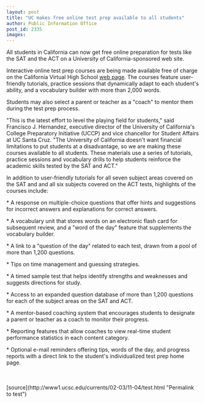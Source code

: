 ```yaml
---
layout: post
title: "UC makes free online test prep available to all students"
author: Public Information Office
post_id: 2335
images:
---
```


<p>
  All students in California can now get free online preparation for tests like the SAT and the ACT on a University of California-sponsored web site.<br>
</p>
<p>
  Interactive online test prep courses are being made available free of charge on the California Virtual High School <a href="http://www.cavhs.org">web page</a>. The courses feature user-friendly tutorials, practice sessions that dynamically adapt to each student's ability, and a vocabulary builder with more than 2,000 words.
</p>
<p>
  Students may also select a parent or teacher as a "coach" to mentor them during the test prep process.
</p>
<p>
  "This is the latest effort to level the playing field for students," said Francisco J. Hernandez, executive director of the University of California's College Preparatory Initiative (UCCP) and vice chancellor for Student Affairs at UC Santa Cruz. "The University of California doesn't want financial limitations to put students at a disadvantage, so we are making these courses available to all students. These materials use a series of tutorials, practice sessions and vocabulary drills to help students reinforce the academic skills tested by the SAT and ACT."
</p>
<p>
  In addition to user-friendly tutorials for all seven subject areas covered on the SAT and and all six subjects covered on the ACT tests, highlights of the courses include:
</p>
<p>
  * A response on multiple-choice questions that offer hints and suggestions for incorrect answers and explanations for correct answers.
</p>
<p>
  * A vocabulary unit that stores words on an electronic flash card for subsequent review, and a "word of the day" feature that supplements the vocabulary builder.
</p>
<p>
  * A link to a "question of the day" related to each test, drawn from a pool of more than 1,200 questions.
</p>
<p>
  * Tips on time management and guessing strategies.
</p>
<p>
  * A timed sample test that helps identify strengths and weaknesses and suggests directions for study.
</p>
<p>
  * Access to an expanded question database of more than 1,200 questions for each of the subject areas on the SAT and ACT.
</p>
<p>
  * A mentor-based coaching system that encourages students to designate a parent or teacher as a coach to monitor their progress.
</p>
<p>
  * Reporting features that allow coaches to view real-time student performance statistics in each content category.
</p>
<p>
  * Optional e-mail reminders offering tips, words of the day, and progress reports with a direct link to the student's individualized test prep home page.<br>
  <br>
  <br>

</p>
<p>

</p>
[source](http://www1.ucsc.edu/currents/02-03/11-04/test.html "Permalink to test")

